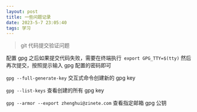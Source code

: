 ```yaml
---
layout: post
title: 一些问题记录
date: 2023-5-7 23:05:40
tags: 学习
---
```


> git 代码提交验证问题

配置 gpg 之后如果提交代码失败，需要在终端执行` export GPG_TTY=$(tty)`
然后再次提交，按照提示输入 gpg 配置的密码即可

`gpg --full-generate-key` 交互式命令创建新的 gpg key

`gpg --list-keys` 查看创建的所有 gpg key

`gpg --armor --export zhenghui@zinete.com` 查看指定邮箱 gpg 公钥
